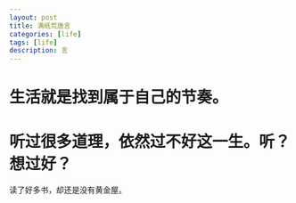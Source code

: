 ```yaml
---
layout: post
title: 满纸荒唐言
categories: [life]
tags: [life]
description: 言
---
```

<h1>生活就是找到属于自己的节奏。</h1>

<h1>听过很多道理，依然过不好这一生。听？想过好？</h1>
                      读了好多书，却还是没有黄金屋。
 


